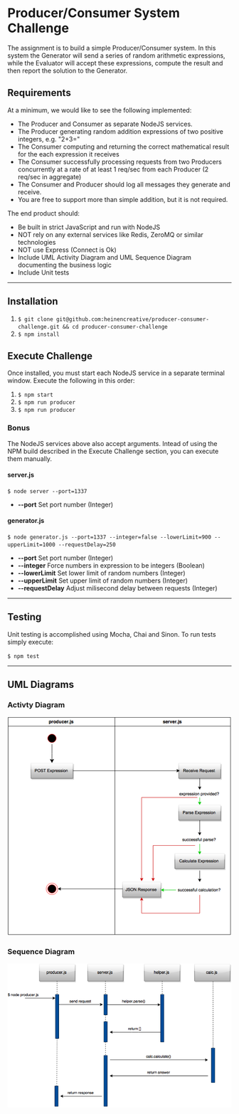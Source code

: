 # Producer/Consumer System Challenge #

The assignment is to build a simple Producer/Consumer system. In this system the Generator will send a series of random arithmetic expressions, while the Evaluator will accept these expressions, compute the result and then report the solution to the Generator.

## Requirements

At a minimum, we would like to see the following implemented:

* The Producer and Consumer as separate NodeJS services.
* The Producer generating random addition expressions of two positive integers, e.g. "2+3="
* The Consumer computing and returning the correct mathematical result for the each expression it receives
* The Consumer successfully processing requests from two Producers concurrently at a rate of at least 1 req/sec from each Producer (2 req/sec in aggregate)
* The Consumer and Producer should log all messages they generate and receive.
* You are free to support more than simple addition, but it is not required.

The end product should:

* Be built in strict JavaScript and run with NodeJS
* NOT rely on any external services like Redis, ZeroMQ or similar technologies
* NOT use Express (Connect is Ok)
* Include UML Activity Diagram and UML Sequence Diagram documenting the business logic
* Include Unit tests

----

## Installation

1. `$ git clone git@github.com:heinencreative/producer-consumer-challenge.git && cd producer-consumer-challenge`
2. `$ npm install`

## Execute Challenge

Once installed, you must start each NodeJS service in a separate terminal window. Execute the following in this order:

1. `$ npm start`
2. `$ npm run producer`
3. `$ npm run producer`

### Bonus ###

The NodeJS services above also accept arguments. Intead of using the NPM build described in the Execute Challenge section, you can execute them manually.

#### server.js ####

`$ node server --port=1337`

* **--port** Set port number (Integer)

#### generator.js ####

`$ node generator.js --port=1337 --integer=false --lowerLimit=900 --upperLimit=1000 --requestDelay=250`

* **--port** Set port number (Integer)
* **--integer** Force numbers in expression to be integers (Boolean)
* **--lowerLimit** Set lower limit of random numbers (Integer)
* **--upperLimit** Set upper limit of random numbers (Integer)
* **--requestDelay** Adjust milisecond delay between requests (Integer)

----

## Testing ##

Unit testing is accomplished using Mocha, Chai and Sinon. To run tests simply execute:

`$ npm test`

----

## UML Diagrams ##

### Activty Diagram ###

![UML Activity Diagram](https://github.com/heinencreative/producer-consumer-challenge/raw/master/assets/images/producer_consumer_activity_diagram.png "UML Activity Diagram")

### Sequence Diagram ###

![UML Sequence Diagram](https://github.com/heinencreative/producer-consumer-challenge/raw/master/assets/images/producer_consumer_sequence.png "UML Sequence Diagram")
